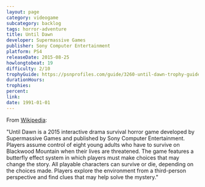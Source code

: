 ```yaml
---
layout: page
category: videogame
subcategory: backlog
tags: horror-adventure
title: Until Dawn
developer: Supermassive Games
publisher: Sony Computer Entertainment
platform: PS4
releaseDate: 2015-08-25
howlongtobeat: 19
difficulty: 2/10
trophyGuide: https://psnprofiles.com/guide/3260-until-dawn-trophy-guide
durationHours:
trophies:
percent:
link:
date: 1991-01-01
---
```


From [Wikipedia](https://en.wikipedia.org/wiki/Until_Dawn):

"Until Dawn is a 2015 interactive drama survival horror game developed by Supermassive Games and published by Sony Computer Entertainment. Players assume control of eight young adults who have to survive on Blackwood Mountain when their lives are threatened. The game features a butterfly effect system in which players must make choices that may change the story. All playable characters can survive or die, depending on the choices made. Players explore the environment from a third-person perspective and find clues that may help solve the mystery."
